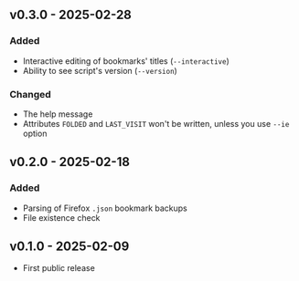 ## v0.3.0 - 2025-02-28
### Added
- Interactive editing of bookmarks' titles (`--interactive`)
- Ability to see script's version (`--version`)

### Changed
- The help message
- Attributes `FOLDED` and `LAST_VISIT` won't be written, unless you use `--ie` option

## v0.2.0 - 2025-02-18
### Added
- Parsing of Firefox `.json` bookmark backups
- File existence check

## v0.1.0 - 2025-02-09
- First public release